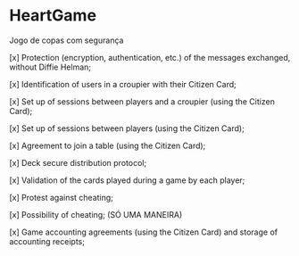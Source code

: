 # HeartGame
Jogo de copas com segurança

[x] Protection (encryption, authentication, etc.) of the messages exchanged, without Diffie Helman; 

[x] Identification of users in a croupier with their Citizen Card;

[x] Set up of sessions between players and a croupier (using the Citizen Card);

[x] Set up of sessions between players (using the Citizen Card);

[x] Agreement to join a table (using the Citizen Card);

[x] Deck secure distribution protocol;

[x] Validation of the cards played during a game by each player;

[x] Protest against cheating;

[x] Possibility of cheating; (SÓ UMA MANEIRA)

[x] Game accounting agreements (using the Citizen Card) and storage of accounting receipts;
